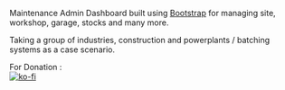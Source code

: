 Maintenance Admin Dashboard built using <a href="https://github.com/twbs/bootstrap">Bootstrap</a> for managing site, workshop, garage, stocks and many more. 

Taking a group of industries, construction and powerplants / batching systems as a case scenario.

For Donation : <br>
[![ko-fi](https://www.ko-fi.com/img/githubbutton_sm.svg)](https://ko-fi.com/ashumeow)
